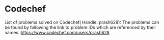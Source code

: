 # Codechef
List of problems solved on Codechef( Handle: prash628):
The problems can be found by following the link to problem IDs which are referenced by their names:
https://www.codechef.com/users/prash628
